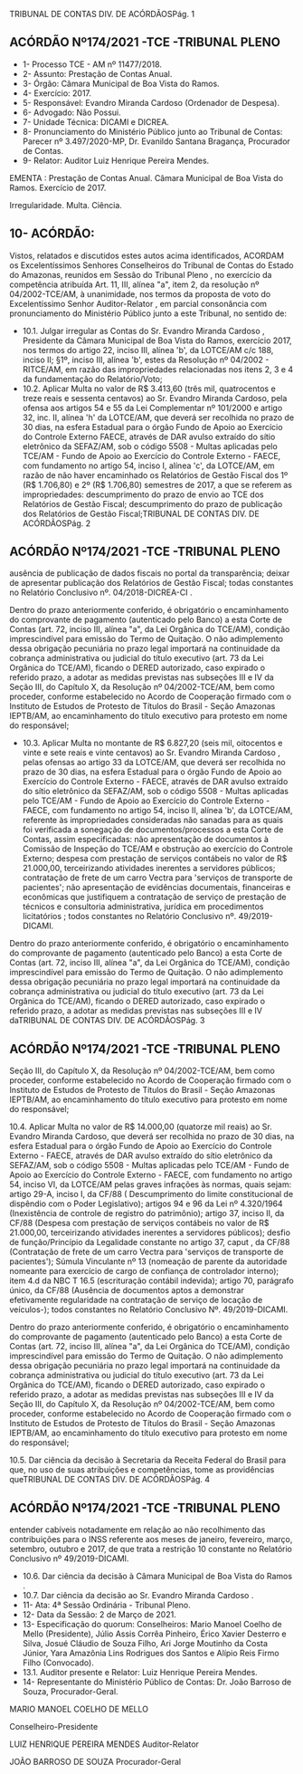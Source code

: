 TRIBUNAL DE CONTAS DIV. DE ACÓRDÃOSPág. 1

## ACÓRDÃO Nº174/2021 -TCE -TRIBUNAL PLENO

- 1- Processo TCE - AM nº 11477/2018.
- 2- Assunto: Prestação de Contas Anual.
- 3- Órgão: Câmara Municipal de Boa Vista do Ramos.
- 4- Exercício: 2017.
- 5- Responsável: Evandro Miranda Cardoso (Ordenador de Despesa).
- 6- Advogado: Não Possui.
- 7- Unidade Técnica: DICAMI e DICREA.
- 8- Pronunciamento  do  Ministério  Público  junto  ao  Tribunal  de  Contas: Parecer  nº 3.497/2020-MP, Dr. Evanildo Santana Bragança, Procurador de Contas.
- 9- Relator: Auditor Luiz Henrique Pereira Mendes.

EMENTA : Prestação  de  Contas Anual. Câmara Municipal de Boa Vista do Ramos. Exercício de 2017.

Irregularidade. Multa. Ciência.

## 10-  ACÓRDÃO:

Vistos, relatados e discutidos estes autos acima identificados, ACORDAM os Excelentíssimos Senhores Conselheiros do Tribunal de Contas do Estado do Amazonas, reunidos em Sessão do Tribunal Pleno , no exercício da competência atribuída Art. 11, III, alínea  "a",  item  2,  da  resolução  nº  04/2002-TCE/AM, à  unanimidade, nos  termos  da proposta de voto do Excelentíssimo Senhor Auditor-Relator , em parcial consonância com pronunciamento do Ministério Público junto a este Tribunal, no sentido de:

- 10.1. Julgar irregular as Contas do Sr. Evandro Miranda Cardoso , Presidente da Câmara Municipal de Boa Vista do Ramos, exercício 2017, nos termos do artigo 22, inciso III, alínea 'b', da LOTCE/AM c/c 188, inciso II; §1º, inciso III, alínea 'b', estes da Resolução nº 04/2002 - RITCE/AM, em razão das impropriedades  relacionadas  nos  itens  2,  3  e  4  da  fundamentação  do Relatório/Voto;
- 10.2. Aplicar Multa no valor de R$ 3.413,60 (três mil, quatrocentos e treze reais e sessenta centavos) ao Sr. Evandro Miranda Cardoso, pela ofensa aos artigos 54 e 55 da Lei Complementar nº 101/2000 e artigo 32, inc. II, alínea 'h' da LOTCE/AM, que deverá ser recolhida no prazo de 30 dias, na esfera Estadual para o órgão Fundo de Apoio ao Exercício do Controle Externo FAECE, através de DAR avulso extraído do sítio eletrônico da SEFAZ/AM, sob o código 5508 - Multas aplicadas pelo TCE/AM - Fundo de Apoio ao Exercício  do  Controle  Externo  -  FAECE,  com  fundamento  no  artigo  54, inciso I, alínea 'c', da LOTCE/AM, em razão de não haver encaminhado os Relatórios  de  Gestão  Fiscal  dos  1º  (R$  1.706,80)  e  2º  (R$  1.706,80) semestres de 2017, a que se referem as impropriedades: descumprimento do prazo de envio ao TCE dos Relatórios de Gestão Fiscal; descumprimento do prazo de publicação dos Relatórios de Gestão Fiscal;TRIBUNAL DE CONTAS DIV. DE ACÓRDÃOSPág. 2

## ACÓRDÃO Nº174/2021 -TCE -TRIBUNAL PLENO

ausência de publicação de dados fiscais no portal da transparência; deixar de apresentar publicação dos Relatórios de Gestão Fiscal; todas constantes no Relatório Conclusivo nº. 04/2018-DICREA-CI .

Dentro do prazo anteriormente conferido, é obrigatório o encaminhamento do comprovante de pagamento (autenticado pelo Banco) a esta Corte de Contas (art. 72, inciso III, alínea "a", da Lei Orgânica do TCE/AM), condição imprescindível para emissão do Termo de Quitação. O não adimplemento dessa obrigação pecuniária no prazo legal importará na continuidade da cobrança  administrativa  ou  judicial  do  título  executivo  (art.  73  da  Lei Orgânica  do  TCE/AM),  ficando  o  DERED  autorizado,  caso  expirado  o referido prazo, a adotar as medidas previstas nas subseções III e IV da Seção III, do Capítulo X, da Resolução nº 04/2002-TCE/AM, bem como proceder, conforme estabelecido no Acordo de Cooperação firmado com o Instituto de Estudos de Protesto de Títulos do Brasil - Seção Amazonas IEPTB/AM, ao encaminhamento do título executivo para protesto em nome do responsável;

- 10.3. Aplicar Multa no montante de R$ 6.827,20 (seis mil, oitocentos e vinte e sete  reais  e  vinte  centavos) ao  Sr. Evandro  Miranda  Cardoso ,  pelas ofensas ao artigo 33 da LOTCE/AM, que deverá ser recolhida no prazo de 30 dias, na esfera Estadual para o órgão Fundo de Apoio ao Exercício do Controle  Externo  -  FAECE, através  de  DAR  avulso  extraído do  sítio eletrônico  da  SEFAZ/AM,  sob  o  código  5508  -  Multas  aplicadas  pelo TCE/AM - Fundo de Apoio ao Exercício do Controle Externo - FAECE, com fundamento no artigo 54, inciso II, alínea 'b', da LOTCE/AM, referente às impropriedades consideradas não sanadas para as quais foi verificada a sonegação  de  documentos/processos  a  esta  Corte  de  Contas,  assim especificadas: não apresentação de documentos à Comissão de Inspeção do TCE/AM e obstrução ao exercício do Controle Externo; despesa com prestação de serviços contábeis no valor de R$ 21.000,00, terceirizando atividades inerentes a servidores públicos; contratação de frete de um carro Vectra para 'serviços de transporte de pacientes'; não apresentação de evidências  documentais,  financeiras  e  econômicas  que  justifiquem  a contratação de serviço de prestação de técnicos e consultoria administrativa, jurídica em procedimentos licitatórios ; todos constantes no Relatório Conclusivo nº. 49/2019-DICAMI.

Dentro do prazo anteriormente conferido, é obrigatório o encaminhamento do comprovante de pagamento (autenticado pelo Banco) a esta Corte de Contas (art. 72, inciso III, alínea "a", da Lei Orgânica do TCE/AM), condição imprescindível para emissão do Termo de Quitação. O não adimplemento dessa obrigação pecuniária no prazo legal importará na continuidade da cobrança  administrativa  ou  judicial  do  título  executivo  (art.  73  da  Lei Orgânica  do  TCE/AM),  ficando  o  DERED  autorizado,  caso  expirado  o referido prazo, a adotar as medidas previstas nas subseções III e IV daTRIBUNAL DE CONTAS DIV. DE ACÓRDÃOSPág. 3

## ACÓRDÃO Nº174/2021 -TCE -TRIBUNAL PLENO

Seção III, do Capítulo X, da Resolução nº 04/2002-TCE/AM, bem como proceder, conforme estabelecido no Acordo de Cooperação firmado com o Instituto de Estudos de Protesto de Títulos do Brasil - Seção Amazonas IEPTB/AM, ao encaminhamento do título executivo para protesto em nome do responsável;

10.4. Aplicar  Multa no  valor  de R$  14.000,00 (quatorze  mil  reais) ao  Sr. Evandro Miranda Cardoso, que deverá ser recolhida no prazo de 30 dias, na esfera Estadual para o órgão Fundo de Apoio ao Exercício do Controle Externo - FAECE, através de DAR avulso extraído do sítio eletrônico da SEFAZ/AM, sob o código 5508 - Multas aplicadas pelo TCE/AM - Fundo de Apoio  ao  Exercício  do  Controle  Externo  -  FAECE,  com  fundamento  no artigo 54, inciso VI, da LOTCE/AM pelas graves infrações às normas, quais sejam: artigo 29-A, inciso I, da CF/88  ( Descumprimento  do  limite constitucional de dispêndio com o Poder Legislativo); artigos 94 e 96 da Lei nº 4.320/1964 (Inexistência de controle de registro do patrimônio); artigo 37, inciso II, da CF/88 (Despesa com prestação de serviços contábeis no valor  de  R$  21.000,00,  terceirizando  atividades  inerentes  a  servidores públicos); desfio de função/Princípio da Legalidade constante no artigo 37, caput , da CF/88 (Contratação de frete de um carro Vectra para 'serviços de  transporte  de  pacientes');  Súmula  Vinculante  nº  13  (nomeação  de parente da autoridade nomeante para exercício de cargo de confiança de controlador  interno); item  4.d  da  NBC  T  16.5 (escrituração  contábil indevida); artigo 70, parágrafo único, da CF/88 (Ausência de documentos aptos a demonstrar efetivamente regularidade na contratação de serviço de locação  de  veículos-); todos  constantes  no  Relatório  Conclusivo  Nº. 49/2019-DICAMI.

Dentro do prazo anteriormente conferido, é obrigatório o encaminhamento do comprovante de pagamento (autenticado pelo Banco) a esta Corte de Contas (art. 72, inciso III, alínea "a", da Lei Orgânica do TCE/AM), condição imprescindível para emissão do Termo de Quitação. O não adimplemento dessa obrigação pecuniária no prazo legal importará na continuidade da cobrança  administrativa  ou  judicial  do  título  executivo  (art.  73  da  Lei Orgânica  do  TCE/AM),  ficando  o  DERED  autorizado,  caso  expirado  o referido prazo, a adotar as medidas previstas nas subseções III e IV da Seção III, do Capítulo X, da Resolução nº 04/2002-TCE/AM, bem como proceder, conforme estabelecido no Acordo de Cooperação firmado com o Instituto de Estudos de Protesto de Títulos do Brasil - Seção Amazonas IEPTB/AM, ao encaminhamento do título executivo para protesto em nome do responsável;

10.5. Dar ciência da decisão à Secretaria da Receita Federal do Brasil para que, no uso de suas atribuições e competências, tome as providências queTRIBUNAL DE CONTAS DIV. DE ACÓRDÃOSPág. 4

## ACÓRDÃO Nº174/2021 -TCE -TRIBUNAL PLENO

entender  cabíveis  notadamente  em  relação  ao  não  recolhimento  das contribuições para o INSS referente aos meses de janeiro, fevereiro, março, setembro,  outubro  e  2017,  de  que  trata  a  restrição  10  constante  no Relatório Conclusivo nº 49/2019-DICAMI.

- 10.6.  Dar ciência da decisão à Câmara Municipal de Boa Vista do Ramos .
- 10.7.  Dar ciência da decisão ao Sr. Evandro Miranda Cardoso .
- 11-  Ata: 4ª Sessão Ordinária - Tribunal Pleno.
- 12-  Data da Sessão: 2 de Março de 2021.
- 13-  Especificação do quorum: Conselheiros: Mario Manoel Coelho de Mello (Presidente), Júlio Assis Corrêa Pinheiro, Érico Xavier Desterro e Silva, Josué Cláudio de Souza Filho, Ari Jorge Moutinho da Costa Júnior, Yara Amazônia Lins Rodrigues dos Santos e Alípio Reis Firmo Filho (Convocado).
- 13.1. Auditor presente e Relator: Luiz Henrique Pereira Mendes.
- 14-  Representante  do  Ministério  Público  de  Contas: Dr. João  Barroso  de  Souza, Procurador-Geral.

MARIO MANOEL COELHO DE MELLO

Conselheiro-Presidente

LUIZ HENRIQUE PEREIRA MENDES Auditor-Relator

JOÃO BARROSO DE SOUZA Procurador-Geral